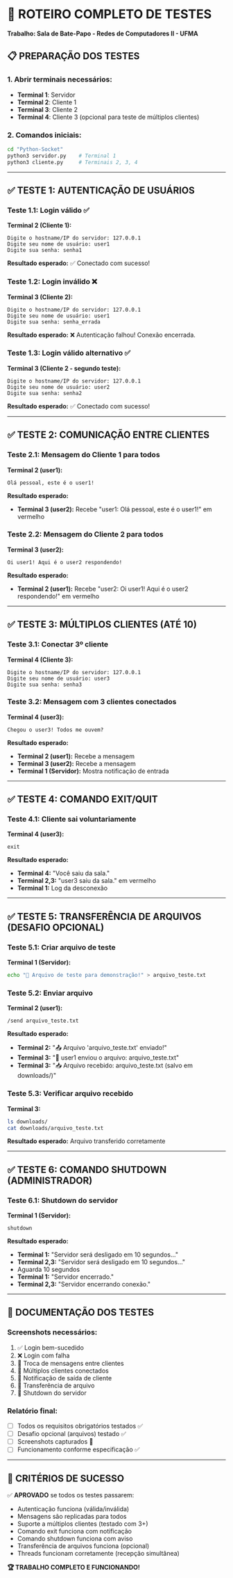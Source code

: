# 🧪 ROTEIRO COMPLETO DE TESTES

**Trabalho: Sala de Bate-Papo - Redes de Computadores II - UFMA**

## 📋 PREPARAÇÃO DOS TESTES

### 1. Abrir terminais necessários:

- **Terminal 1**: Servidor
- **Terminal 2**: Cliente 1
- **Terminal 3**: Cliente 2
- **Terminal 4**: Cliente 3 (opcional para teste de múltiplos clientes)

### 2. Comandos iniciais:

```bash
cd "Python-Socket"
python3 servidor.py    # Terminal 1
python3 cliente.py     # Terminais 2, 3, 4
```

---

## ✅ TESTE 1: AUTENTICAÇÃO DE USUÁRIOS

### Teste 1.1: Login válido ✅

**Terminal 2 (Cliente 1):**

```
Digite o hostname/IP do servidor: 127.0.0.1
Digite seu nome de usuário: user1
Digite sua senha: senha1
```

**Resultado esperado:** ✅ Conectado com sucesso!

### Teste 1.2: Login inválido ❌

**Terminal 3 (Cliente 2):**

```
Digite o hostname/IP do servidor: 127.0.0.1
Digite seu nome de usuário: user1
Digite sua senha: senha_errada
```

**Resultado esperado:** ❌ Autenticação falhou! Conexão encerrada.

### Teste 1.3: Login válido alternativo ✅

**Terminal 3 (Cliente 2 - segundo teste):**

```
Digite o hostname/IP do servidor: 127.0.0.1
Digite seu nome de usuário: user2
Digite sua senha: senha2
```

**Resultado esperado:** ✅ Conectado com sucesso!

---

## ✅ TESTE 2: COMUNICAÇÃO ENTRE CLIENTES

### Teste 2.1: Mensagem do Cliente 1 para todos

**Terminal 2 (user1):**

```
Olá pessoal, este é o user1!
```

**Resultado esperado:**

- **Terminal 3 (user2):** Recebe "user1: Olá pessoal, este é o user1!" em vermelho

### Teste 2.2: Mensagem do Cliente 2 para todos

**Terminal 3 (user2):**

```
Oi user1! Aqui é o user2 respondendo!
```

**Resultado esperado:**

- **Terminal 2 (user1):** Recebe "user2: Oi user1! Aqui é o user2 respondendo!" em vermelho

---

## ✅ TESTE 3: MÚLTIPLOS CLIENTES (ATÉ 10)

### Teste 3.1: Conectar 3º cliente

**Terminal 4 (Cliente 3):**

```
Digite o hostname/IP do servidor: 127.0.0.1
Digite seu nome de usuário: user3
Digite sua senha: senha3
```

### Teste 3.2: Mensagem com 3 clientes conectados

**Terminal 4 (user3):**

```
Chegou o user3! Todos me ouvem?
```

**Resultado esperado:**

- **Terminal 2 (user1):** Recebe a mensagem
- **Terminal 3 (user2):** Recebe a mensagem
- **Terminal 1 (Servidor):** Mostra notificação de entrada

---

## ✅ TESTE 4: COMANDO EXIT/QUIT

### Teste 4.1: Cliente sai voluntariamente

**Terminal 4 (user3):**

```
exit
```

**Resultado esperado:**

- **Terminal 4:** "Você saiu da sala."
- **Terminal 2,3:** "user3 saiu da sala." em vermelho
- **Terminal 1:** Log da desconexão

---

## ✅ TESTE 5: TRANSFERÊNCIA DE ARQUIVOS (DESAFIO OPCIONAL)

### Teste 5.1: Criar arquivo de teste

**Terminal 1 (Servidor):**

```bash
echo "📁 Arquivo de teste para demonstração!" > arquivo_teste.txt
```

### Teste 5.2: Enviar arquivo

**Terminal 2 (user1):**

```
/send arquivo_teste.txt
```

**Resultado esperado:**

- **Terminal 2:** "📤 Arquivo 'arquivo_teste.txt' enviado!"
- **Terminal 3:** "📁 user1 enviou o arquivo: arquivo_teste.txt"
- **Terminal 3:** "📥 Arquivo recebido: arquivo_teste.txt (salvo em downloads/)"

### Teste 5.3: Verificar arquivo recebido

**Terminal 3:**

```bash
ls downloads/
cat downloads/arquivo_teste.txt
```

**Resultado esperado:** Arquivo transferido corretamente

---

## ✅ TESTE 6: COMANDO SHUTDOWN (ADMINISTRADOR)

### Teste 6.1: Shutdown do servidor

**Terminal 1 (Servidor):**

```
shutdown
```

**Resultado esperado:**

- **Terminal 1:** "Servidor será desligado em 10 segundos..."
- **Terminal 2,3:** "Servidor será desligado em 10 segundos..."
- Aguarda 10 segundos
- **Terminal 1:** "Servidor encerrado."
- **Terminal 2,3:** "Servidor encerrando conexão."

---

## 📸 DOCUMENTAÇÃO DOS TESTES

### Screenshots necessários:

1. ✅ Login bem-sucedido
2. ❌ Login com falha
3. 💬 Troca de mensagens entre clientes
4. 👥 Múltiplos clientes conectados
5. 🚪 Notificação de saída de cliente
6. 📁 Transferência de arquivo
7. 🔌 Shutdown do servidor

### Relatório final:

- [ ] Todos os requisitos obrigatórios testados ✅
- [ ] Desafio opcional (arquivos) testado ✅
- [ ] Screenshots capturados 📸
- [ ] Funcionamento conforme especificação ✅

---

## 🎯 CRITÉRIOS DE SUCESSO

✅ **APROVADO** se todos os testes passarem:

- Autenticação funciona (válida/inválida)
- Mensagens são replicadas para todos
- Suporte a múltiplos clientes (testado com 3+)
- Comando exit funciona com notificação
- Comando shutdown funciona com aviso
- Transferência de arquivos funciona (opcional)
- Threads funcionam corretamente (recepção simultânea)

**🏆 TRABALHO COMPLETO E FUNCIONANDO!**
